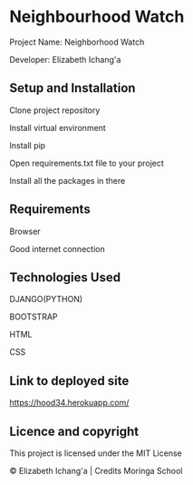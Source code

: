 # Neighbourhood Watch

Project Name: Neighborhood Watch

Developer: Elizabeth Ichang'a

## Setup and Installation
Clone project repository

Install virtual environment 

Install pip 

Open requirements.txt file to your project

Install all the packages in there

## Requirements
Browser

Good internet connection

## Technologies Used
DJANGO(PYTHON)

BOOTSTRAP

HTML

CSS

## Link to deployed site
https://hood34.herokuapp.com/

## Licence and copyright
This project is licensed under the MIT License

© Elizabeth Ichang'a | Credits Moringa School


